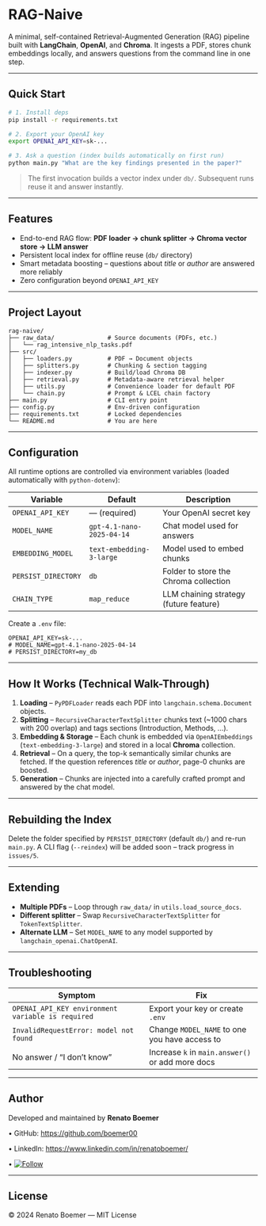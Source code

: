 # RAG-Naive

A minimal, self-contained Retrieval-Augmented Generation (RAG) pipeline built with **LangChain**, **OpenAI**, and **Chroma**.
It ingests a PDF, stores chunk embeddings locally, and answers questions from the command line in one step.

---

## Quick Start
```bash
# 1. Install deps
pip install -r requirements.txt

# 2. Export your OpenAI key
export OPENAI_API_KEY=sk-...

# 3. Ask a question (index builds automatically on first run)
python main.py "What are the key findings presented in the paper?"
```

> The first invocation builds a vector index under `db/`. Subsequent runs reuse it and answer instantly.

---

## Features
* End-to-end RAG flow: **PDF loader → chunk splitter → Chroma vector store → LLM answer**
* Persistent local index for offline reuse (`db/` directory)
* Smart metadata boosting – questions about *title* or *author* are answered more reliably
* Zero configuration beyond `OPENAI_API_KEY`

---

## Project Layout
```text
rag-naive/
├── raw_data/               # Source documents (PDFs, etc.)
│   └── rag_intensive_nlp_tasks.pdf
├── src/
│   ├── loaders.py          # PDF → Document objects
│   ├── splitters.py        # Chunking & section tagging
│   ├── indexer.py          # Build/load Chroma DB
│   ├── retrieval.py        # Metadata-aware retrieval helper
│   ├── utils.py            # Convenience loader for default PDF
│   └── chain.py            # Prompt & LCEL chain factory
├── main.py                 # CLI entry point
├── config.py               # Env-driven configuration
├── requirements.txt        # Locked dependencies
└── README.md               # You are here
```

---

## Configuration
All runtime options are controlled via environment variables (loaded automatically with `python-dotenv`):

| Variable            | Default                         | Description                              |
|---------------------|---------------------------------|------------------------------------------|
| `OPENAI_API_KEY`    | — (required)                    | Your OpenAI secret key                   |
| `MODEL_NAME`        | `gpt-4.1-nano-2025-04-14`       | Chat model used for answers              |
| `EMBEDDING_MODEL`   | `text-embedding-3-large`        | Model used to embed chunks               |
| `PERSIST_DIRECTORY` | `db`                            | Folder to store the Chroma collection    |
| `CHAIN_TYPE`        | `map_reduce`                    | LLM chaining strategy (future feature)   |

Create a `.env` file:
```env
OPENAI_API_KEY=sk-...
# MODEL_NAME=gpt-4.1-nano-2025-04-14
# PERSIST_DIRECTORY=my_db
```

---

## How It Works (Technical Walk-Through)
1. **Loading** – `PyPDFLoader` reads each PDF into `langchain.schema.Document` objects.
2. **Splitting** – `RecursiveCharacterTextSplitter` chunks text (~1000 chars with 200 overlap) and tags sections (Introduction, Methods, …).
3. **Embedding & Storage** – Each chunk is embedded via `OpenAIEmbeddings` (`text-embedding-3-large`) and stored in a local **Chroma** collection.
4. **Retrieval** – On a query, the top-k semantically similar chunks are fetched.
   If the question references *title* or *author*, page-0 chunks are boosted.
5. **Generation** – Chunks are injected into a carefully crafted prompt and answered by the chat model.

---

## Rebuilding the Index
Delete the folder specified by `PERSIST_DIRECTORY` (default `db/`) and re-run `main.py`.
A CLI flag (`--reindex`) will be added soon – track progress in `issues/5`.

---

## Extending
* **Multiple PDFs** – Loop through `raw_data/` in `utils.load_source_docs`.
* **Different splitter** – Swap `RecursiveCharacterTextSplitter` for `TokenTextSplitter`.
* **Alternate LLM** – Set `MODEL_NAME` to any model supported by `langchain_openai.ChatOpenAI`.

---

## Troubleshooting
| Symptom                                         | Fix |
|-------------------------------------------------|-----|
| `OPENAI_API_KEY environment variable is required` | Export your key or create `.env` |
| `InvalidRequestError: model not found`          | Change `MODEL_NAME` to one you have access to |
| No answer / “I don’t know”                      | Increase `k` in `main.answer()` or add more docs |

---

## Author
   Developed and maintained by **Renato Boemer**
   
   • GitHub: https://github.com/boemer00
   
   • LinkedIn: https://www.linkedin.com/in/renatoboemer/
   
   • [![Follow](https://img.shields.io/github/followers/boemer00?label=Follow%20%40boemer00&style=social)](https://github.com/boemer00)

---

## License
© 2024 Renato Boemer — MIT License
